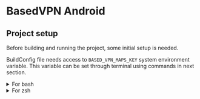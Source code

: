 # BasedVPN Android

## Project setup

Before building and running the project, some initial setup is needed.

BuildConfig file needs access to `BASED_VPN_MAPS_KEY` system environment variable. This variable can be set through terminal using commands in next section.

<details><summary>For bash</summary>
<p>

### For bash:

1. Open `~/.bash_profile` file with preferred editor
   ```
   nano ~/.bash_profile
   vim ~/.bash_profile
   vi ~/.bash_profile
   ```
2. Add `export BASED_VPN_MAPS_KEY=XXXX`
3. Save file
4. Execute `source ~/.bash_profile`to load environmental variables into current session
5. Execute `printenv` to check if variable is set

For more detailed explanation check out [Set evrionmental variable in BASH](https://youngstone89.medium.com/setting-up-environment-variables-in-mac-os-28e5941c771c).


</p>
</details>

<details><summary>For zsh</summary>
<p>

### For zsh:

1. Open `~/.zshrc` file with preferred editor
```
   nano ~/.zshrc
   vim ~/.zshrc
   vi ~/.zshrc
   ```
2. Add `export BASED_VPN_MAPS_KEY=XXXX`
3. Save file
4. Execute `source ~/.zshrc`to load environmental variables into current session
5. Execute `printenv` to check if variable is set

For more detailed explanation check out [Set evrionmental variable in ZSH](https://linuxhint.com/set-environment-variable-zsh/).

</p>
</details>


